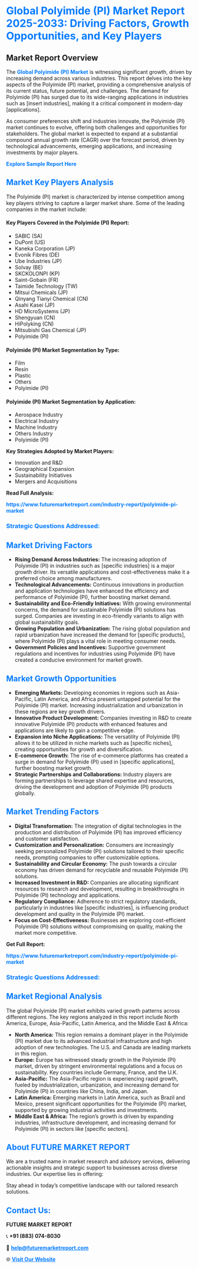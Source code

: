 <h1 style="color: #007BFF;">Global Polyimide (PI) Market Report 2025-2033: Driving Factors, Growth Opportunities, and Key Players</h1>

<section id="overview">
<h2>Market Report Overview</h2>
<p>The <a href="https://www.futuremarketreport.com/industry-report/polyimide-pi-market" style="color: #007BFF; text-decoration: none;"><strong>Global Polyimide (PI) Market</strong></a> is witnessing significant growth, driven by increasing demand across various industries. This report delves into the key aspects of the Polyimide (PI) market, providing a comprehensive analysis of its current status, future potential, and challenges. The demand for Polyimide (PI) has surged due to its wide-ranging applications in industries such as [insert industries], making it a critical component in modern-day [applications].</p>
<p>As consumer preferences shift and industries innovate, the Polyimide (PI) market continues to evolve, offering both challenges and opportunities for stakeholders. The global market is expected to expand at a substantial compound annual growth rate (CAGR) over the forecast period, driven by technological advancements, emerging applications, and increasing investments by major players.</p>
</section>

<section id="overview">
<p><a href="https://www.futuremarketreport.com/request-sample/reportId=97475" style="color: #007BFF; text-decoration: none;"><strong>Explore Sample Report Here</strong></a></p>
</section>

<section id="key-players">
<h2 style="color: #007BFF;">Market Key Players Analysis</h2>
<p>The Polyimide (PI) market is characterized by intense competition among key players striving to capture a larger market share. Some of the leading companies in the market include:</p>
<h4>Key Players Covered in the Polyimide (PI) Report:</h4>
<ul><li>SABIC (SA)</li><li>DuPont (US)</li><li>Kaneka Corporation (JP)</li><li>Evonik Fibres (DE)</li><li>Ube Industries (JP)</li><li>Solvay (BE)</li><li>SKCKOLONPI (KP)</li><li>Saint-Gobain (FR)</li><li>Taimide Technology (TW)</li><li>Mitsui Chemicals (JP)</li><li>Qinyang Tianyi Chemical (CN)</li><li>Asahi Kasei (JP)</li><li>HD MicroSystems (JP)</li><li>Shengyuan (CN)</li><li>HiPolyking (CN)</li><li>Mitsubishi Gas Chemical (JP)</li><li>Polyimide (PI)</li></ul>
<h4>Polyimide (PI) Market Segmentation by Type:</h4>
<ul><li>Film</li><li>Resin</li><li>Plastic</li><li>Others</li><li>Polyimide (PI)</li></ul>

<h4>Polyimide (PI) Market Segmentation by Application:</h4>
<ul><li>Aerospace Industry</li><li>Electrical Industry</li><li>Machine Industry</li><li>Others Industry</li><li>Polyimide (PI)</li></ul>
<p><strong>Key Strategies Adopted by Market Players:</strong></p>
<ul>
<li>Innovation and R&D</li>
<li>Geographical Expansion</li>
<li>Sustainability Initiatives</li>
<li>Mergers and Acquisitions</li>
</ul>
</section>

<section>
<p><strong>Read Full Analysis: </strong></p><a href="https://www.futuremarketreport.com/industry-report/polyimide-pi-market" style="color: #007BFF; text-decoration: none;"><strong>https://www.futuremarketreport.com/industry-report/polyimide-pi-market</strong></a>
<h3 style="color: #007BFF;">Strategic Questions Addressed:</h3>
</section>

<section id="driving-factors">
<h2 style="color: #007BFF;">Market Driving Factors</h2>
<ul>
<li><strong>Rising Demand Across Industries:</strong> The increasing adoption of Polyimide (PI) in industries such as [specific industries] is a major growth driver. Its versatile applications and cost-effectiveness make it a preferred choice among manufacturers.</li>
<li><strong>Technological Advancements:</strong> Continuous innovations in production and application technologies have enhanced the efficiency and performance of Polyimide (PI), further boosting market demand.</li>
<li><strong>Sustainability and Eco-Friendly Initiatives:</strong> With growing environmental concerns, the demand for sustainable Polyimide (PI) solutions has surged. Companies are investing in eco-friendly variants to align with global sustainability goals.</li>
<li><strong>Growing Population and Urbanization:</strong> The rising global population and rapid urbanization have increased the demand for [specific products], where Polyimide (PI) plays a vital role in meeting consumer needs.</li>
<li><strong>Government Policies and Incentives:</strong> Supportive government regulations and incentives for industries using Polyimide (PI) have created a conducive environment for market growth.</li>
</ul>
</section>

<section id="growth-opportunities">
<h2 style="color: #007BFF;">Market Growth Opportunities</h2>
<ul>
<li><strong>Emerging Markets:</strong> Developing economies in regions such as Asia-Pacific, Latin America, and Africa present untapped potential for the Polyimide (PI) market. Increasing industrialization and urbanization in these regions are key growth drivers.</li>
<li><strong>Innovative Product Development:</strong> Companies investing in R&D to create innovative Polyimide (PI) products with enhanced features and applications are likely to gain a competitive edge.</li>
<li><strong>Expansion into Niche Applications:</strong> The versatility of Polyimide (PI) allows it to be utilized in niche markets such as [specific niches], creating opportunities for growth and diversification.</li>
<li><strong>E-commerce Growth:</strong> The rise of e-commerce platforms has created a surge in demand for Polyimide (PI) used in [specific applications], further boosting market growth.</li>
<li><strong>Strategic Partnerships and Collaborations:</strong> Industry players are forming partnerships to leverage shared expertise and resources, driving the development and adoption of Polyimide (PI) products globally.</li>
</ul>
</section>

<section id="trending-factors">
<h2 style="color: #007BFF;">Market Trending Factors</h2>
<ul>
<li><strong>Digital Transformation:</strong> The integration of digital technologies in the production and distribution of Polyimide (PI) has improved efficiency and customer satisfaction.</li>
<li><strong>Customization and Personalization:</strong> Consumers are increasingly seeking personalized Polyimide (PI) solutions tailored to their specific needs, prompting companies to offer customizable options.</li>
<li><strong>Sustainability and Circular Economy:</strong> The push towards a circular economy has driven demand for recyclable and reusable Polyimide (PI) solutions.</li>
<li><strong>Increased Investment in R&D:</strong> Companies are allocating significant resources to research and development, resulting in breakthroughs in Polyimide (PI) technology and applications.</li>
<li><strong>Regulatory Compliance:</strong> Adherence to strict regulatory standards, particularly in industries like [specific industries], is influencing product development and quality in the Polyimide (PI) market.</li>
<li><strong>Focus on Cost-Effectiveness:</strong> Businesses are exploring cost-efficient Polyimide (PI) solutions without compromising on quality, making the market more competitive.</li>
</ul>
</section>

<section>
<p><strong>Get Full Report: </strong></p><a href="https://www.futuremarketreport.com/industry-report/polyimide-pi-market" style="color: #007BFF; text-decoration: none;"><strong>https://www.futuremarketreport.com/industry-report/polyimide-pi-market</strong></a>
<h3 style="color: #007BFF;">Strategic Questions Addressed:</h3>
</section>


<section id="regional-analysis">
<h2 style="color: #007BFF;">Market Regional Analysis</h2>
<p>The global Polyimide (PI) market exhibits varied growth patterns across different regions. The key regions analyzed in this report include North America, Europe, Asia-Pacific, Latin America, and the Middle East & Africa:</p>
<ul>
<li><strong>North America:</strong> This region remains a dominant player in the Polyimide (PI) market due to its advanced industrial infrastructure and high adoption of new technologies. The U.S. and Canada are leading markets in this region.</li>
<li><strong>Europe:</strong> Europe has witnessed steady growth in the Polyimide (PI) market, driven by stringent environmental regulations and a focus on sustainability. Key countries include Germany, France, and the U.K.</li>
<li><strong>Asia-Pacific:</strong> The Asia-Pacific region is experiencing rapid growth, fueled by industrialization, urbanization, and increasing demand for Polyimide (PI) in countries like China, India, and Japan.</li>
<li><strong>Latin America:</strong> Emerging markets in Latin America, such as Brazil and Mexico, present significant opportunities for the Polyimide (PI) market, supported by growing industrial activities and investments.</li>
<li><strong>Middle East & Africa:</strong> The region’s growth is driven by expanding industries, infrastructure development, and increasing demand for Polyimide (PI) in sectors like [specific sectors].</li>
</ul>
</section>

<footer>
<h2 style="color: #007BFF;">About FUTURE MARKET REPORT</h2>
<p>We are a trusted name in market research and advisory services, delivering actionable insights and strategic support to businesses across diverse industries. Our expertise lies in offering:</p>

<p>Stay ahead in today’s competitive landscape with our tailored research solutions.</p>

<h2 style="color: #007BFF;">Contact Us:</h2>
<p><strong>FUTURE MARKET REPORT</strong></p>
<p>📞 <strong>+91 (883) 074-8030</strong></p>
<p>📧 <strong><a href="mailto:help@futuremarketreport.com" style="color: #007BFF;">help@futuremarketreport.com</a></strong></p>
<p>🌐 <strong><a href="https://www.futuremarketreport.com/" style="color: #007BFF;">Visit Our Website</a></strong></p>
</footer>